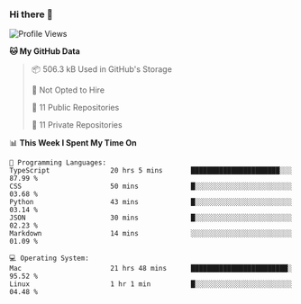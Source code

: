 ### Hi there 👋

<!--
**huayuan4396/huayuan4396** is a ✨ _special_ ✨ repository because its `README.md` (this file) appears on your GitHub profile.

Here are some ideas to get you started:

- 🔭 I’m currently working on ...
- 🌱 I’m currently learning ...
- 👯 I’m looking to collaborate on ...
- 🤔 I’m looking for help with ...
- 💬 Ask me about ...
- 📫 How to reach me: ...
- 😄 Pronouns: ...
- ⚡ Fun fact: ...
-->

<!--START_SECTION:waka-->
![Profile Views](http://img.shields.io/badge/Profile%20Views-2-blue)

**🐱 My GitHub Data** 

> 📦 506.3 kB Used in GitHub's Storage 
 > 
> 🚫 Not Opted to Hire
 > 
> 📜 11 Public Repositories 
 > 
> 🔑 11 Private Repositories 
 > 
📊 **This Week I Spent My Time On** 

```text
💬 Programming Languages: 
TypeScript               20 hrs 5 mins       ██████████████████████░░░   87.99 % 
CSS                      50 mins             █░░░░░░░░░░░░░░░░░░░░░░░░   03.68 % 
Python                   43 mins             █░░░░░░░░░░░░░░░░░░░░░░░░   03.14 % 
JSON                     30 mins             █░░░░░░░░░░░░░░░░░░░░░░░░   02.23 % 
Markdown                 14 mins             ░░░░░░░░░░░░░░░░░░░░░░░░░   01.09 % 

💻 Operating System: 
Mac                      21 hrs 48 mins      ████████████████████████░   95.52 % 
Linux                    1 hr 1 min          █░░░░░░░░░░░░░░░░░░░░░░░░   04.48 % 
```


<!--END_SECTION:waka-->
